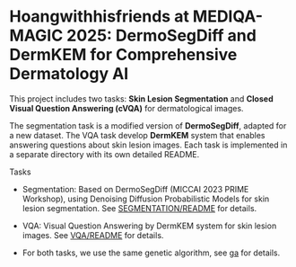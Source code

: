 # Hoangwithhisfriends at MEDIQA-MAGIC 2025: DermoSegDiff and DermKEM for Comprehensive Dermatology AI

This project includes two tasks: **Skin Lesion Segmentation** and **Closed Visual Question Answering (cVQA)** for dermatological images. 

The segmentation task is a modified version of **DermoSegDiff**, adapted for a new dataset. The VQA task develop **DermKEM** system that enables answering questions about skin lesion images. Each task is implemented in a separate directory with its own detailed README.

Tasks

- Segmentation: Based on DermoSegDiff (MICCAI 2023 PRIME Workshop), using Denoising Diffusion Probabilistic Models for skin lesion segmentation. See [SEGMENTATION/README](./SEGMENTATION/README.md) for details.

- VQA: Visual Question Answering by DermKEM system for skin lesion images. See [VQA/README](./VQA/README.md) for details.
- For both tasks, we use the same genetic algorithm, see [ga](./ga) for details.
